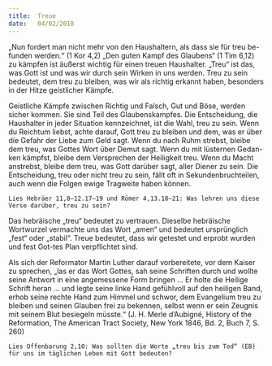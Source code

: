 ```yaml
---
title:  Treue
date:   04/02/2018
---
```


„Nun fordert man nicht mehr von den Haushaltern, als dass sie für treu be-funden werden.“ (1 Kor 4,2) „Den guten Kampf des Glaubens“ (1 Tim 6,12) zu kämpfen ist äußerst wichtig für einen treuen Haushalter. „Treu“ ist das, was Gott ist und was wir durch sein Wirken in uns werden. Treu zu sein bedeutet, dem treu zu bleiben, was wir als richtig erkannt haben, besonders in der Hitze geistlicher Kämpfe. 

Geistliche Kämpfe zwischen Richtig und Falsch, Gut und Böse, werden sicher kommen. Sie sind Teil des Glaubenskampfes. Die Entscheidung, die Haushalter in jeder Situation kennzeichnet, ist die Wahl, treu zu sein. Wenn du Reichtum liebst, achte darauf, Gott treu zu bleiben und dem, was er über die Gefahr der Liebe zum Geld sagt. Wenn du nach Ruhm strebst, bleibe dem treu, was Gottes Wort über Demut sagt. Wenn du mit lüsternen Gedan-ken kämpfst, bleibe dem Versprechen der Heiligkeit treu. Wenn du Macht anstrebst, bleibe dem treu, was Gott darüber sagt, aller Diener zu sein. Die Entscheidung, treu oder nicht treu zu sein, fällt oft in Sekundenbruchteilen, auch wenn die Folgen ewige Tragweite haben können. 

`Lies Hebräer 11,8–12.17–19 und Römer 4,13.18–21: Was lehren uns diese Verse darüber, treu zu sein?` 

Das hebräische „treu“ bedeutet zu vertrauen. Dieselbe hebräische Wortwurzel vermachte uns das Wort „amen“ und bedeutet ursprünglich „fest“ oder „stabil“. Treue bedeutet, dass wir getestet und erprobt wurden und fest Got-tes Plan verpflichtet sind. 

Als sich der Reformator Martin Luther darauf vorbereitete, vor dem Kaiser zu sprechen, „las er das Wort Gottes, sah seine Schriften durch und wollte seine Antwort in eine angemessene Form bringen … Er holte die Heilige Schrift heran … und legte seine linke Hand gefühlvoll auf den heiligen Band, erhob seine rechte Hand zum Himmel und schwor, dem Evangelium treu zu bleiben und seinen Glauben frei zu bekennen, selbst wenn er sein Zeugnis mit seinem Blut besiegeln müsste.“ (J. H. Merle d’Aubigné, History of the Reformation, The American Tract Society, New York 1846, Bd. 2, Buch 7, S. 260) 

`Lies Offenbarung 2,10: Was sollten die Worte „treu bis zum Tod“ (EB) für uns im täglichen Leben mit Gott bedeuten?`